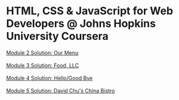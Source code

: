 # HTML, CSS & JavaScript for Web Developers @ Johns Hopkins University Coursera
<a href="https://iri5hka.github.io/JHU-Coursera/module2-solution/" target="_blank">Module 2 Solution: Our Menu</a>
<br /><br />
<a href="https://iri5hka.github.io/JHU-Coursera/module3-solution/" target="_blank">Module 3 Solution: Food, LLC</a>
<br /><br />
<a href="https://iri5hka.github.io/JHU-Coursera/module4-solution/" target="_blank">Module 4 Solution: Hello/Good Bye</a>
<br /><br />
<a href="https://iri5hka.github.io/JHU-Coursera/module5-solution/index.html" target="_blank">Module 5 Solution: David Chu's China Bistro</a>
